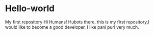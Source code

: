 # Hello-world
My first repository
Hi Humans!
Hubots there, this is my first repository,I would like to become a good developer,
I like pani puri very much.
